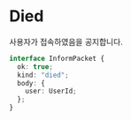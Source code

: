 # Died

사용자가 접속하였음을 공지합니다.

```typescript
interface InformPacket {
  ok: true;
  kind: "died";
  body: {
    user: UserId;
  };
}
```
